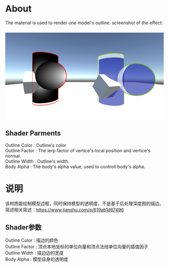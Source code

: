# About
The material is used to render one model's outline. screenshot of the effect:
###
![](ScreenShot1.png)

## Shader Parments
Outline Color : Outline's color <br>
Outline Factor : The lerp factor of vertice's local position and vertice's normal.<br>
Outline Width : Outline's width.<br>
Body Alpha : The body's alpha value, used to controll body's alpha.

# 说明
该材质能绘制模型边框，同时保持模型的透明度，不是基于后处理深度图的描边。简述相关简述：https://www.jianshu.com/p/619ab1d67496

## Shader参数
Outline Color : 描边的颜色<br>
Outline Factor : 顶点本地坐标的单位向量和顶点法线单位向量的插值因子<br>
Outline Width : 描边边的宽度<br>
Body Alpha : 模型自身的透明度

